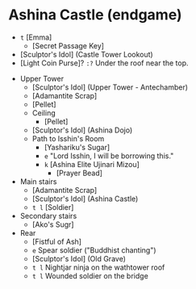 # Ashina Castle (endgame)
+ `t` [Emma]
  - [Secret Passage Key]
+ [Sculptor's Idol] (Castle Tower Lookout)
+ [Light Coin Purse]?
  `:?` Under the roof near the top.
- Upper Tower
  + [Sculptor's Idol] (Upper Tower - Antechamber)
  + [Adamantite Scrap]
  + [Pellet]
  - Ceiling
    + [Pellet]
  + [Sculptor's Idol] (Ashina Dojo)
  - Path to Isshin's Room
    + [Yashariku's Sugar]
    + `e` "Lord Isshin, I will be borrowing this."
    + `k` [Ashina Elite Ujinari Mizou]
      - [Prayer Bead]
- Main stairs
  + [Adamantite Scrap]
  + [Sculptor's Idol] (Ashina Castle)
  + `t l` [Soldier]
- Secondary stairs
  + [Ako's Sugr]
- Rear
  + [Fistful of Ash]
  + `e` Spear soldier ("Buddhist chanting")
  + [Sculptor's Idol] (Old Grave)
  + `t l` Nightjar ninja on the wathtower roof
  + `t l` Wounded soldier on the bridge
 